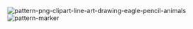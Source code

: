 ![pattern-png-clipart-line-art-drawing-eagle-pencil-animals](https://user-images.githubusercontent.com/125875254/234505863-acb9d189-9162-49cc-bee9-de3f415c1f9c.png)
![pattern-marker](https://user-images.githubusercontent.com/125875254/234504842-57a70b71-b328-4039-b79b-bf5432b158bd.png)
